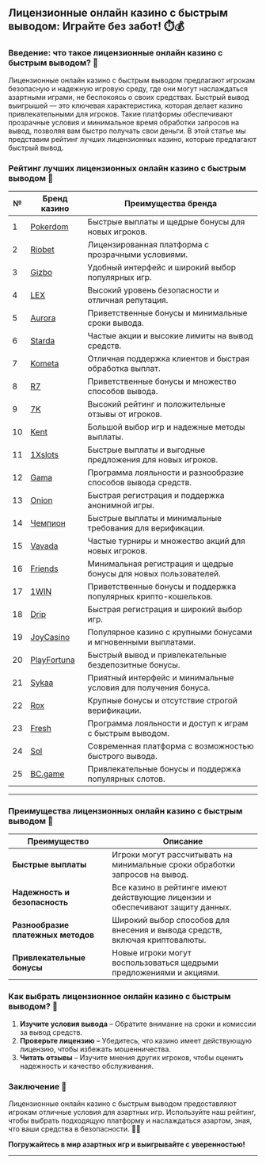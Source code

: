 ## Лицензионные онлайн казино с быстрым выводом: Играйте без забот! ⏱️💰

### Введение: что такое лицензионные онлайн казино с быстрым выводом? 🎯

Лицензионные онлайн казино с быстрым выводом предлагают игрокам безопасную и надежную игровую среду, где они могут наслаждаться азартными играми, не беспокоясь о своих средствах. Быстрый вывод выигрышей — это ключевая характеристика, которая делает казино привлекательными для игроков. Такие платформы обеспечивают прозрачные условия и минимальное время обработки запросов на вывод, позволяя вам быстро получать свои деньги. В этой статье мы представим рейтинг лучших лицензионных казино, которые предлагают быстрый вывод.

### Рейтинг лучших лицензионных онлайн казино с быстрым выводом 🏅

| №  | Бренд казино  | Преимущества бренда                                            |
|----|---------------|---------------------------------------------------------------|
| 1  | [Pokerdom](https://brandplay.link/4k77v2yx) | Быстрые выплаты и щедрые бонусы для новых игроков.           |
| 2  | [Riobet](https://brandplay.link/7xBLTPyj) | Лицензированная платформа с прозрачными условиями.            |
| 3  | [Gizbo](https://brandplay.link/bprXw4YV) | Удобный интерфейс и широкий выбор популярных игр.             |
| 4  | [LEX](https://brandplay.link/zW4hdDFV) | Высокий уровень безопасности и отличная репутация.            |
| 5  | [Aurora](https://10trafic-stat2.com/click/668546556bcc6313411604bd/6766/13032/subaccount) | Приветственные бонусы и минимальные сроки вывода.             |
| 6  | [Starda](https://brandplay.link/fB7xwRFL) | Частые акции и высокие лимиты на вывод средств.               |
| 7  | [Kometa](https://brandplay.link/8ZymQJV8) | Отличная поддержка клиентов и быстрая обработка выплат.       |
| 8  | [R7](https://brandplay.link/bMd3Yjsw) | Приветственные бонусы и множество способов вывода.            |
| 9  | [7K](https://brandplay.link/BvQyFShp) | Высокий рейтинг и положительные отзывы от игроков.            |
| 10 | [Kent](https://brandplay.link/Fv2WP3js) | Большой выбор игр и надежные методы выплаты.                  |
| 11 | [1Xslots](https://brandplay.link/hSB1khtr) | Быстрые выплаты и выгодные предложения для новых игроков.      |
| 12 | [Gama](https://brandplay.link/j6NMKsDz) | Программа лояльности и разнообразие способов вывода средств.  |
| 13 | [Onion](https://brandplay.link/zBGRVpQ9) | Быстрая регистрация и поддержка анонимной игры.              |
| 14 | [Чемпион](https://temon-gter.cfd/go/lRq?p80412p304504pcc44t17455) | Быстрые выплаты и минимальные требования для верификации.    |
| 15 | [Vavada](https://vavadapartner.pro/?promo=ea5c9275-6854-4505-94fc-95ab18221945-linkb2) | Частые турниры и множество акций для новых игроков.           |
| 16 | [Friends](https://gofriends.vc/linkb2) | Минимальная регистрация и щедрые бонусы для новых пользователей. |
| 17 | [1WIN](https://brandplay.link/smXVpBbG) | Приветственные бонусы и поддержка популярных крипто-кошельков. |
| 18 | [Drip](https://drp-ircp01.com/c07e6a3db) | Быстрая регистрация и широкий выбор игр.                     |
| 19 | [JoyCasino](https://rpc30.call2me.pro/?/ru/registration?apkpop=0&partner=p24970p3291217pc98f) | Популярное казино с крупными бонусами и мгновенными выплатами. |
| 20 | [PlayFortuna](https://fortunapromo.net/alt/playfortuna/registration?0dc4a9362a71feb7e3f165fb8e766f70) | Быстрый вывод и привлекательные бездепозитные бонусы.         |
| 21 | [Sykaa](https://s-two-way.com/?source=linkb2&pid=30697) | Приятный интерфейс и минимальные условия для получения бонуса. |
| 22 | [Rox](https://rox-pvwfpjgcxe.com/cb1ee18a5) | Крупные бонусы и отсутствие строгой верификации.              |
| 23 | [Fresh](https://fresh-eumwkxwao.com/c3f7b485d) | Программа лояльности и доступ к играм с быстрым выводом.      |
| 24 | [Sol](https://sol-mmtdzfbaco.com/cb2415bca) | Современная платформа с возможностью быстрого вывода.         |
| 25 | [BC.game](https://partnerbcgame.com/dcc53d441) | Привлекательные бонусы и поддержка популярных слотов.         |

---

### Преимущества лицензионных онлайн казино с быстрым выводом 🎉

| Преимущество                   | Описание                                                       |
|--------------------------------|---------------------------------------------------------------|
| **Быстрые выплаты**            | Игроки могут рассчитывать на минимальные сроки обработки запросов на вывод. |
| **Надежность и безопасность**  | Все казино в рейтинге имеют действующие лицензии и обеспечивают защиту данных. |
| **Разнообразие платежных методов** | Широкий выбор способов для внесения и вывода средств, включая криптовалюты. |
| **Привлекательные бонусы**     | Новые игроки могут воспользоваться щедрыми предложениями и акциями. |

### Как выбрать лицензионное онлайн казино с быстрым выводом? 🎲

1. **Изучите условия вывода** – Обратите внимание на сроки и комиссии за вывод средств.
2. **Проверьте лицензию** – Убедитесь, что казино имеет действующую лицензию, чтобы избежать мошенничества.
3. **Читать отзывы** – Изучите мнения других игроков, чтобы оценить надежность и качество обслуживания.

### Заключение 📝

Лицензионные онлайн казино с быстрым выводом предоставляют игрокам отличные условия для азартных игр. Используйте наш рейтинг, чтобы выбрать подходящую платформу и наслаждаться азартом, зная, что ваши средства в безопасности. 🎰💵

**Погружайтесь в мир азартных игр и выигрывайте с уверенностью!**

---
